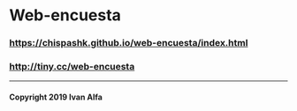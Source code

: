 # Web-encuesta
### https://chispashk.github.io/web-encuesta/index.html
### http://tiny.cc/web-encuesta
--- 
#### Copyright 2019 Ivan Alfa
